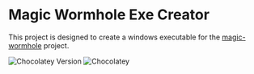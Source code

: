 # Magic Wormhole Exe Creator

This project is designed to create a windows executable for the
[magic-wormhole](https://github.com/magic-wormhole/magic-wormhole) project.

![Chocolatey Version](https://img.shields.io/chocolatey/v/magic-wormhole)
![Chocolatey](https://img.shields.io/chocolatey/dt/magic-wormhole)
